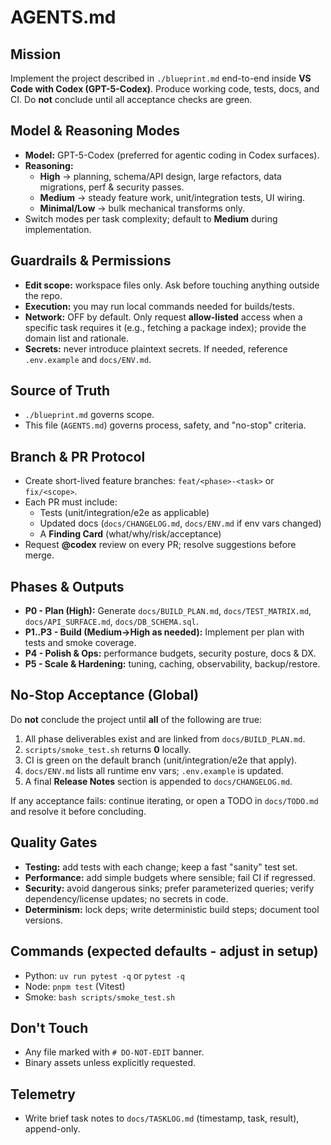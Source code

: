 # AGENTS.md
## Mission
Implement the project described in `./blueprint.md` end-to-end inside **VS Code with Codex (GPT-5-Codex)**. Produce working code, tests, docs, and CI. Do **not** conclude until all acceptance checks are green.

## Model & Reasoning Modes
- **Model:** GPT-5-Codex (preferred for agentic coding in Codex surfaces).
- **Reasoning:** 
  - **High** -> planning, schema/API design, large refactors, data migrations, perf & security passes. 
  - **Medium** -> steady feature work, unit/integration tests, UI wiring. 
  - **Minimal/Low** -> bulk mechanical transforms only.
- Switch modes per task complexity; default to **Medium** during implementation.

## Guardrails & Permissions
- **Edit scope:** workspace files only. Ask before touching anything outside the repo.
- **Execution:** you may run local commands needed for builds/tests.
- **Network:** OFF by default. Only request **allow-listed** access when a specific task requires it (e.g., fetching a package index); provide the domain list and rationale.
- **Secrets:** never introduce plaintext secrets. If needed, reference `.env.example` and `docs/ENV.md`.

## Source of Truth
- `./blueprint.md` governs scope.
- This file (`AGENTS.md`) governs process, safety, and "no-stop" criteria.

## Branch & PR Protocol
- Create short-lived feature branches: `feat/<phase>-<task>` or `fix/<scope>`.
- Each PR must include:
  - Tests (unit/integration/e2e as applicable)
  - Updated docs (`docs/CHANGELOG.md`, `docs/ENV.md` if env vars changed)
  - A **Finding Card** (what/why/risk/acceptance)
- Request **@codex** review on every PR; resolve suggestions before merge.

## Phases & Outputs
- **P0 - Plan (High):** Generate `docs/BUILD_PLAN.md`, `docs/TEST_MATRIX.md`, `docs/API_SURFACE.md`, `docs/DB_SCHEMA.sql`.
- **P1..P3 - Build (Medium->High as needed):** Implement per plan with tests and smoke coverage.
- **P4 - Polish & Ops:** performance budgets, security posture, docs & DX.
- **P5 - Scale & Hardening:** tuning, caching, observability, backup/restore.

## No-Stop Acceptance (Global)
Do **not** conclude the project until **all** of the following are true:
1) All phase deliverables exist and are linked from `docs/BUILD_PLAN.md`.  
2) `scripts/smoke_test.sh` returns **0** locally.  
3) CI is green on the default branch (unit/integration/e2e that apply).  
4) `docs/ENV.md` lists all runtime env vars; `.env.example` is updated.  
5) A final **Release Notes** section is appended to `docs/CHANGELOG.md`.

If any acceptance fails: continue iterating, or open a TODO in `docs/TODO.md` and resolve it before concluding.

## Quality Gates
- **Testing:** add tests with each change; keep a fast "sanity" test set.
- **Performance:** add simple budgets where sensible; fail CI if regressed.
- **Security:** avoid dangerous sinks; prefer parameterized queries; verify dependency/license updates; no secrets in code.
- **Determinism:** lock deps; write deterministic build steps; document tool versions.

## Commands (expected defaults - adjust in setup)
- Python: `uv run pytest -q` or `pytest -q`
- Node: `pnpm test` (Vitest)
- Smoke: `bash scripts/smoke_test.sh`

## Don't Touch
- Any file marked with `# DO-NOT-EDIT` banner.
- Binary assets unless explicitly requested.

## Telemetry
- Write brief task notes to `docs/TASKLOG.md` (timestamp, task, result), append-only.
